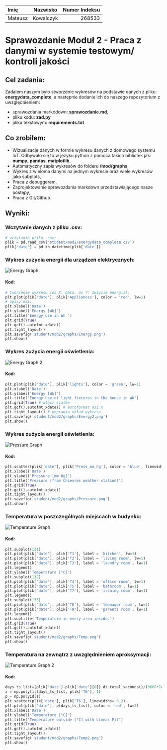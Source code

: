 | Imię        | Nazwisko    | Numer Indeksu |
| :---        |    :----:   |          ---: |
| Mateusz     | Kowalczyk   | 268533        |

# Sprawozdanie Moduł 2 - Praca z danymi w systemie testowym/ kontroli jakości

## Cel zadania:  

Zadaiem naszym było stworzenie wykresów na podstawie danych z pliku: **energydata_complete**, a następnie dodanie ich do naszego repozytorium z uwzględnieniem:
- sprawozdania markodown: **sprawozdanie.md**, 
- pliku kodu: **zad.py** 
- pliku tekstowym: **requirements.txt**

## Co zrobiłem: 
- Wizualizacje danych w formie wykresu danych z domowego systemu IoT. Odbywało się to w języku python z pomoca takich bibliotek jak: **numpy**, **pandas**, **matplotlib**,
- Automatyczny zapis wykresów do folderu **/mod/graphs**,
- Wykres z wieloma danymi na jednym wykresie oraz wiele wykresów jako subplots,
- Praca z debuggerem,
- Zaprojektowanie sprawozdania markdown przedstawiającego nasze postępy,
- Praca z Git/Github.


## Wyniki:  
### Wczytanie danych z pliku .csv:
```python
# wczytanie pliku .csv:
plik = pd.read_csv('student/mod2/energydata_complete.csv') 
plik['date'] = pd.to_datetime(plik['date'])
```
### Wykres zużycia energii dla urządzeń elektrycznych:
![Energy Graph](graphs/Energy.png "Energy use in [Wh]")
#### Kod:
```python
# tworzenie wykresu (os X: Data, os Y: Zużycie energii):
plt.plot(plik['date'], plik['Appliances'], color = 'red', lw=1) 
# opisy osi:
plt.xlabel('Date')
plt.ylabel('Energy [Wh]')
plt.title('Energy use in Wh ')
plt.grid(True)
plt.gcf().autofmt_xdate()
plt.tight_layout()
plt.savefig('student/mod2/graphs/Energy.png')
plt.show()
```

### Wykres zużycia energii oświetlenia:
![Energy Graph 2](graphs/Energy2.png "Energy use of light fixtures in the house in [Wh].")
#### Kod:

```python
plt.plot(plik['date'], plik['lights'], color = 'green', lw=1)
plt.xlabel('Date')
plt.ylabel('Energy [Wh]')
plt.title('Energy use of light fixtures in the house in Wh')
plt.grid(True) # włącz siatke
plt.gcf().autofmt_xdate() # autoformat osi X
plt.tight_layout() # poprawia układ wykresu
plt.savefig('student/mod2/graphs/Energy2.png')
plt.show()
```
### Wykres zużycia energii oświetlenia:
![Pressure Graph](graphs/Pressure.png "Pressure (from Chievres weather station).")
#### Kod:

```python
plt.scatter(plik['date'], plik['Press_mm_hg'], color = 'blue', linewidths=0.2)
plt.xlabel('Date')
plt.ylabel('Pressure [mm Hg]')
plt.title('Pressure (from Chievres weather station)')
plt.grid(True)
plt.gcf().autofmt_xdate()
plt.tight_layout()
plt.savefig('student/mod2/graphs/Pressure.png')
plt.show()
```
### Temperatura w poszczególnych miejscach w budynku:
![Temperature Graph](graphs/Temp.png "Temperature in every area inside.")
#### Kod:
```python
plt.subplot(131)
plt.plot(plik['date'], plik['T1'], label = 'kitchen', lw=1)
plt.plot(plik['date'], plik['T2'], label = 'living room', lw=1)
plt.plot(plik['date'], plik['T3'], label = 'laundry room', lw=1)
plt.legend()
plt.ylabel('Temperature [°C]')
plt.subplot(132)
plt.plot(plik['date'], plik['T4'], label = 'office room', lw=1)
plt.plot(plik['date'], plik['T5'], label = 'bathroom', lw=1)
plt.plot(plik['date'], plik['T7'], label = 'ironing room', lw=1)
plt.legend()
plt.subplot(133)
plt.plot(plik['date'], plik['T8'], label = 'teenager room', lw=1)
plt.plot(plik['date'], plik['T9'], label = 'parents room', lw=1)  
plt.legend()
plt.suptitle('Temperature in every area inside.')
plt.grid(True)
plt.gcf().autofmt_xdate()
plt.tight_layout()
plt.savefig('student/mod2/graphs/Temp.png')
plt.show()
```
### Temperatura na zewnątrz z uwzględnieniem aproksymacji:
![Temperature Graph 2](graphs/Temp2.png "Temperature outside [°C].")
#### Kod:
```python
days_ts_list=(plik['date']-plik['date'][0]).dt.total_seconds()/(3600*24)
z = np.polyfit(days_ts_list, plik['T6'], 1)
p = np.poly1d(z)
plt.scatter(plik['date'], plik['T6'], linewidths= 0.2)
plt.plot(plik['date'], p(days_ts_list), color = 'red', lw=3)
plt.xlabel('Date')
plt.ylabel('Temperature [°C]')
plt.title('Temperature outside [°C] with Linear Fit')
plt.grid(True)
plt.gcf().autofmt_xdate()
plt.tight_layout()
plt.savefig('student/mod2/graphs/Temp2.png')
plt.show()
```








